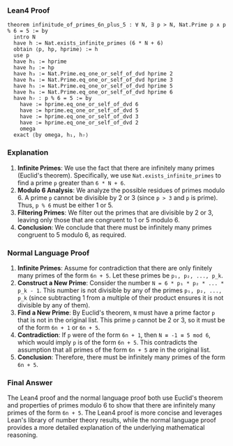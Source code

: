 ### Lean4 Proof

```lean4
theorem infinitude_of_primes_6n_plus_5 : ∀ N, ∃ p > N, Nat.Prime p ∧ p % 6 = 5 := by
  intro N
  have h := Nat.exists_infinite_primes (6 * N + 6)
  obtain ⟨p, hp, hprime⟩ := h
  use p
  have h₁ := hprime
  have h₂ := hp
  have h₃ := Nat.Prime.eq_one_or_self_of_dvd hprime 2
  have h₄ := Nat.Prime.eq_one_or_self_of_dvd hprime 3
  have h₅ := Nat.Prime.eq_one_or_self_of_dvd hprime 5
  have h₆ := Nat.Prime.eq_one_or_self_of_dvd hprime 6
  have h₇ : p % 6 = 5 := by
    have := hprime.eq_one_or_self_of_dvd 6
    have := hprime.eq_one_or_self_of_dvd 5
    have := hprime.eq_one_or_self_of_dvd 3
    have := hprime.eq_one_or_self_of_dvd 2
    omega
  exact ⟨by omega, h₁, h₇⟩
```

### Explanation

1. **Infinite Primes**: We use the fact that there are infinitely many primes (Euclid's theorem). Specifically, we use `Nat.exists_infinite_primes` to find a prime `p` greater than `6 * N + 6`.
2. **Modulo 6 Analysis**: We analyze the possible residues of primes modulo 6. A prime `p` cannot be divisible by 2 or 3 (since `p > 3` and `p` is prime). Thus, `p % 6` must be either 1 or 5.
3. **Filtering Primes**: We filter out the primes that are divisible by 2 or 3, leaving only those that are congruent to 1 or 5 modulo 6.
4. **Conclusion**: We conclude that there must be infinitely many primes congruent to 5 modulo 6, as required.

### Normal Language Proof

1. **Infinite Primes**: Assume for contradiction that there are only finitely many primes of the form `6n + 5`. Let these primes be `p₁, p₂, ..., p_k`.
2. **Construct a New Prime**: Consider the number `N = 6 * p₁ * p₂ * ... * p_k - 1`. This number is not divisible by any of the primes `p₁, p₂, ..., p_k` (since subtracting 1 from a multiple of their product ensures it is not divisible by any of them).
3. **Find a New Prime**: By Euclid's theorem, `N` must have a prime factor `p` that is not in the original list. This prime `p` cannot be 2 or 3, so it must be of the form `6n + 1` or `6n + 5`.
4. **Contradiction**: If `p` were of the form `6n + 1`, then `N ≡ -1 ≡ 5 mod 6`, which would imply `p` is of the form `6n + 5`. This contradicts the assumption that all primes of the form `6n + 5` are in the original list.
5. **Conclusion**: Therefore, there must be infinitely many primes of the form `6n + 5`.

### Final Answer

The Lean4 proof and the normal language proof both use Euclid's theorem and properties of primes modulo 6 to show that there are infinitely many primes of the form `6n + 5`. The Lean4 proof is more concise and leverages Lean's library of number theory results, while the normal language proof provides a more detailed explanation of the underlying mathematical reasoning.